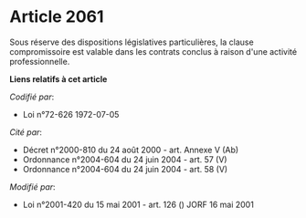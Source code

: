 # Article 2061

Sous réserve des dispositions législatives particulières, la clause compromissoire est valable dans les contrats conclus à
raison d'une activité professionnelle.

**Liens relatifs à cet article**

_Codifié par_:

  - Loi n°72-626 1972-07-05

_Cité par_:

  - Décret n°2000-810 du 24 août 2000 - art. Annexe V (Ab)
  - Ordonnance n°2004-604 du 24 juin 2004 - art. 57 (V)
  - Ordonnance n°2004-604 du 24 juin 2004 - art. 58 (V)

_Modifié par_:

  - Loi n°2001-420 du 15 mai 2001 - art. 126 () JORF 16 mai 2001
